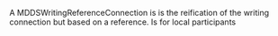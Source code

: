 A MDDSWritingReferenceConnection is 
is the reification of the writing connection but based on a reference. Is for local participants